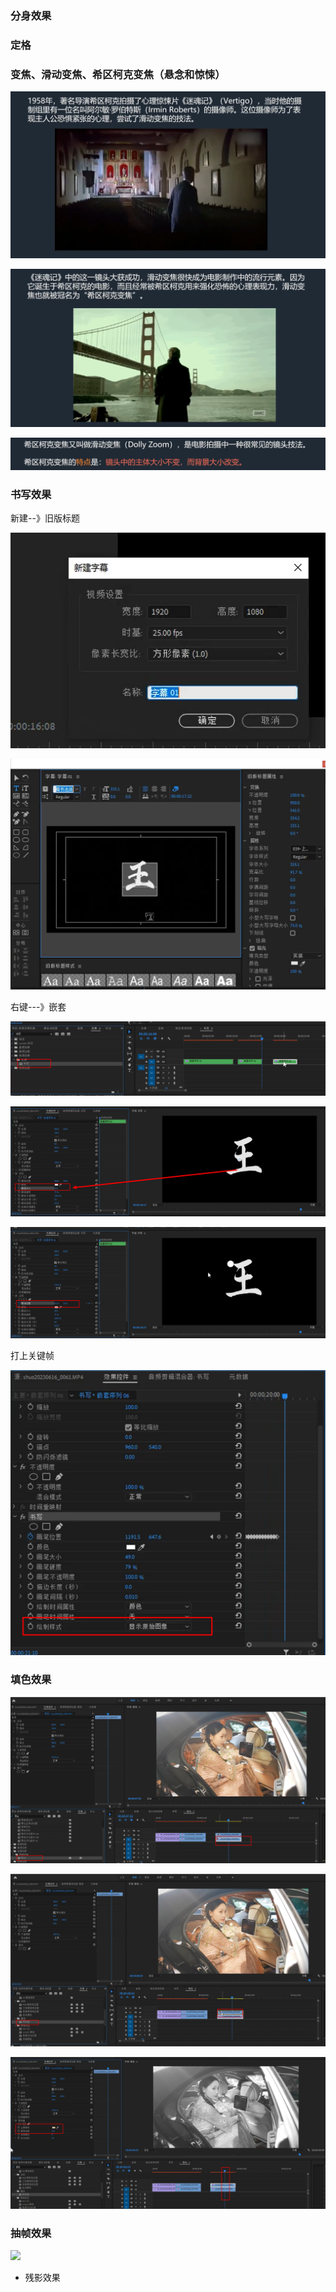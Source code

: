 ### 分身效果

### 定格

### 变焦、滑动变焦、希区柯克变焦（悬念和惊悚）

![](../../../../assets/2023-12-10-20-50-43-image.png)

![](../../../../assets/2023-12-10-20-51-58-image.png)

![](../../../../assets/2023-12-10-20-52-37-image.png)

### 书写效果

新建--》旧版标题

![](../../../../assets/2023-12-10-21-04-25-image.png)

![](../../../../assets/2023-12-10-21-05-53-image.png)

右键---》嵌套

![](../../../../assets/2023-12-10-21-07-13-image.png)

![](../../../../assets/2023-12-10-21-07-51-image.png)

![](../../../../assets/2023-12-10-21-08-39-image.png)

打上关键帧

![](../../../../assets/2023-12-10-21-10-14-image.png)

### 填色效果

![](../../../../assets/2023-12-10-21-12-48-image.png)

![](../../../../assets/2023-12-10-21-13-31-image.png)

![](../../../../assets/2023-12-10-21-16-25-image.png)

### 抽帧效果

![](../../../../assets/2023-12-10-21-26-41-image.png)

- 残影效果


